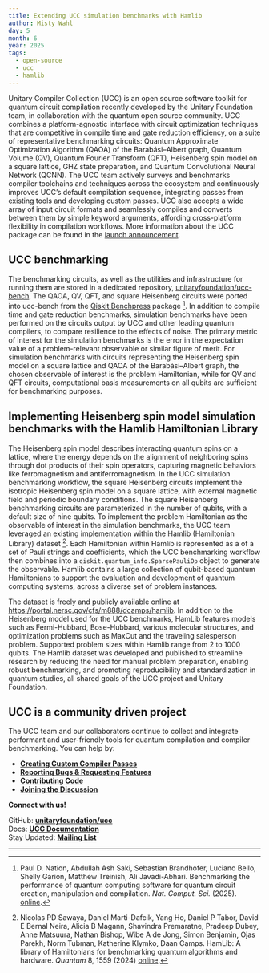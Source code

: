```yaml
---
title: Extending UCC simulation benchmarks with Hamlib
author: Misty Wahl
day: 5
month: 6
year: 2025
tags: 
  - open-source
  - ucc
  - hamlib
---
```


Unitary Compiler Collection (UCC) is an open source software toolkit for quantum circuit compilation recently developed by the Unitary Foundation team, in collaboration with the quantum open source community. 
UCC combines a platform-agnostic interface with circuit optimization techniques that are competitive in compile time and gate reduction efficiency, on a suite of representative benchmarking circuits: Quantum Approximate Optimization Algorithm (QAOA) of the Barabási–Albert graph, Quantum Volume (QV), Quantum Fourier Transform (QFT), Heisenberg spin model on a square lattice, GHZ state preparation, and Quantum Convolutional Neural Network (QCNN). 
The UCC team actively surveys and benchmarks compiler toolchains and techniques across the ecosystem and continuously improves UCC’s default compilation sequence, integrating passes from existing tools and developing custom passes.
UCC also accepts a wide array of input circuit formats and seamlessly compiles and converts between them by simple keyword arguments, affording cross-platform flexibility in compilation workflows.
More information about the UCC package can be found in the [launch announcement](blog/2025_UCC_launch_blog.md).
 
## UCC benchmarking
The benchmarking circuits, as well as the utilities and infrastructure for running them are stored in a dedicated repository, [unitaryfoundation/ucc-bench](https://github.com/unitaryfoundation/ucc-bench).
The QAOA, QV, QFT, and square Heisenberg circuits were ported into ucc-bench from the [Qiskit Benchpress](https://github.com/Qiskit/benchpress) package [^1].
In addition to compile time and gate reduction benchmarks, simulation benchmarks have been performed on the circuits output by UCC and other leading quantum compilers, to compare resilience to the effects of noise.
The primary metric of interest for the simulation benchmarks is the error in the expectation value of a problem-relevant observable or similar figure of merit.
For simulation benchmarks with circuits representing the Heisenberg spin model on a square lattice and QAOA of the Barabási–Albert graph, the chosen observable of interest is the problem Hamiltonian, while for QV and QFT circuits, computational basis measurements on all qubits are sufficient for benchmarking purposes.

## Implementing Heisenberg spin model simulation benchmarks with the Hamlib Hamiltonian Library
The Heisenberg spin model describes interacting quantum spins on a lattice, where the energy depends on the alignment of neighboring spins through dot products of their spin operators, capturing magnetic behaviors like ferromagnetism and antiferromagnetism.
In the UCC simulation benchmarking workflow, the square Heisenberg circuits implement the isotropic Heisenberg spin model on a square lattice, with external magnetic field and periodic boundary conditions. 
The square Heisenberg benchmarking circuits are parameterized in the number of qubits, with a default size of nine qubits.
To implement the problem Hamiltonian as the observable of interest in the simulation benchmarks, the UCC team leveraged an existing implementation within the Hamlib (Hamiltonian Library) dataset [^2]. 
Each Hamiltonian within Hamlib is represented as a of a set of Pauli strings and coefficients, which the UCC benchmarking workflow then combines into a `qiskit.quantum_info.SparsePauliOp` object to generate the observable.
Hamlib contains a large collection of qubit-based quantum Hamiltonians to support the evaluation and development of quantum computing systems, across a diverse set of problem instances. 

The dataset is freely and publicly available online at https://portal.nersc.gov/cfs/m888/dcamps/hamlib. 
In addition to the Heisenberg model used for the UCC benchmarks, HamLib features models such as Fermi-Hubbard, Bose-Hubbard, various molecular structures, and optimization problems such as MaxCut and the traveling salesperson problem.
Supported problem sizes within Hamlib range from 2 to 1000 qubits.
The Hamlib dataset was developed and published to streamline research by reducing the need for manual problem preparation, enabling robust benchmarking, and promoting reproducibility and standardization in quantum studies, all shared goals of the UCC project and Unitary Foundation.

## UCC is a community driven project
The UCC team and our collaborators continue to collect and integrate performant and user-friendly tools for quantum compilation and compiler benchmarking. You can help by:

* [**Creating Custom Compiler Passes**](https://ucc.readthedocs.io/en/latest/contributing.html#proposing-a-new-transpiler-pass)  
* [**Reporting Bugs & Requesting Features**](https://github.com/unitaryfoundation/ucc/issues)  
* [**Contributing Code**](https://ucc.readthedocs.io/en/latest/contributing.html#contributing-guide)  
* [**Joining the Discussion**](https://discord.com/channels/764231928676089909/1346546840526524427)

**Connect with us\!**

GitHub: [**unitaryfoundation/ucc**](https://github.com/unitaryfoundation/ucc)  
Docs: [**UCC Documentation**](https://ucc.readthedocs.io/)  
Stay Updated: [**Mailing List**](https://bit.ly/uf-signup)


------------------------------------------------------

[^1]: Paul D. Nation, Abdullah Ash Saki, Sebastian Brandhofer, Luciano Bello, Shelly Garion, Matthew Treinish, Ali Javadi-Abhari.
Benchmarking the performance of quantum computing software for quantum circuit creation, manipulation and compilation. _Nat. Comput. Sci._ (2025). [online](https://doi.org/10.1038/s43588-025-00792-y).

[^2]: Nicolas PD Sawaya, Daniel Marti-Dafcik, Yang Ho, Daniel P Tabor, David E Bernal Neira, Alicia B Magann, Shavindra Premaratne, Pradeep Dubey, Anne Matsuura, Nathan Bishop, Wibe A de Jong, Simon Benjamin, Ojas Parekh, Norm Tubman, Katherine Klymko, Daan Camps.
HamLib: A library of Hamiltonians for benchmarking quantum algorithms and hardware. _Quantum_ 8, 1559 (2024) [online](https://dx.doi.org/10.22331/q-2024-12-11-1559).
